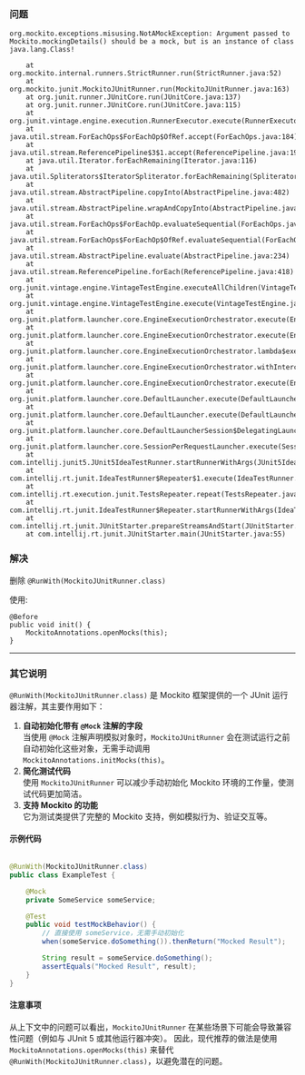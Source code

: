 ### 问题

```shell
org.mockito.exceptions.misusing.NotAMockException: Argument passed to Mockito.mockingDetails() should be a mock, but is an instance of class java.lang.Class!

	at org.mockito.internal.runners.StrictRunner.run(StrictRunner.java:52)
	at org.mockito.junit.MockitoJUnitRunner.run(MockitoJUnitRunner.java:163)
	at org.junit.runner.JUnitCore.run(JUnitCore.java:137)
	at org.junit.runner.JUnitCore.run(JUnitCore.java:115)
	at org.junit.vintage.engine.execution.RunnerExecutor.execute(RunnerExecutor.java:40)
	at java.util.stream.ForEachOps$ForEachOp$OfRef.accept(ForEachOps.java:184)
	at java.util.stream.ReferencePipeline$3$1.accept(ReferencePipeline.java:193)
	at java.util.Iterator.forEachRemaining(Iterator.java:116)
	at java.util.Spliterators$IteratorSpliterator.forEachRemaining(Spliterators.java:1801)
	at java.util.stream.AbstractPipeline.copyInto(AbstractPipeline.java:482)
	at java.util.stream.AbstractPipeline.wrapAndCopyInto(AbstractPipeline.java:472)
	at java.util.stream.ForEachOps$ForEachOp.evaluateSequential(ForEachOps.java:151)
	at java.util.stream.ForEachOps$ForEachOp$OfRef.evaluateSequential(ForEachOps.java:174)
	at java.util.stream.AbstractPipeline.evaluate(AbstractPipeline.java:234)
	at java.util.stream.ReferencePipeline.forEach(ReferencePipeline.java:418)
	at org.junit.vintage.engine.VintageTestEngine.executeAllChildren(VintageTestEngine.java:80)
	at org.junit.vintage.engine.VintageTestEngine.execute(VintageTestEngine.java:71)
	at org.junit.platform.launcher.core.EngineExecutionOrchestrator.execute(EngineExecutionOrchestrator.java:107)
	at org.junit.platform.launcher.core.EngineExecutionOrchestrator.execute(EngineExecutionOrchestrator.java:88)
	at org.junit.platform.launcher.core.EngineExecutionOrchestrator.lambda$execute$0(EngineExecutionOrchestrator.java:54)
	at org.junit.platform.launcher.core.EngineExecutionOrchestrator.withInterceptedStreams(EngineExecutionOrchestrator.java:67)
	at org.junit.platform.launcher.core.EngineExecutionOrchestrator.execute(EngineExecutionOrchestrator.java:52)
	at org.junit.platform.launcher.core.DefaultLauncher.execute(DefaultLauncher.java:114)
	at org.junit.platform.launcher.core.DefaultLauncher.execute(DefaultLauncher.java:86)
	at org.junit.platform.launcher.core.DefaultLauncherSession$DelegatingLauncher.execute(DefaultLauncherSession.java:86)
	at org.junit.platform.launcher.core.SessionPerRequestLauncher.execute(SessionPerRequestLauncher.java:53)
	at com.intellij.junit5.JUnit5IdeaTestRunner.startRunnerWithArgs(JUnit5IdeaTestRunner.java:57)
	at com.intellij.rt.junit.IdeaTestRunner$Repeater$1.execute(IdeaTestRunner.java:38)
	at com.intellij.rt.execution.junit.TestsRepeater.repeat(TestsRepeater.java:11)
	at com.intellij.rt.junit.IdeaTestRunner$Repeater.startRunnerWithArgs(IdeaTestRunner.java:35)
	at com.intellij.rt.junit.JUnitStarter.prepareStreamsAndStart(JUnitStarter.java:232)
	at com.intellij.rt.junit.JUnitStarter.main(JUnitStarter.java:55)
```

### 解决

删除 `@RunWith(MockitoJUnitRunner.class)`

使用:

```
@Before
public void init() {
    MockitoAnnotations.openMocks(this);
}
```

---

### 其它说明

`@RunWith(MockitoJUnitRunner.class)` 是 Mockito 框架提供的一个 JUnit 运行器注解，其主要作用如下：

1. **自动初始化带有 `@Mock` 注解的字段**  
   当使用 `@Mock` 注解声明模拟对象时，`MockitoJUnitRunner` 会在测试运行之前自动初始化这些对象，无需手动调用 `MockitoAnnotations.initMocks(this)`。
2. **简化测试代码**  
   使用 `MockitoJUnitRunner` 可以减少手动初始化 Mockito 环境的工作量，使测试代码更加简洁。
3. **支持 Mockito 的功能**  
   它为测试类提供了完整的 Mockito 支持，例如模拟行为、验证交互等。

#### 示例代码

```java

@RunWith(MockitoJUnitRunner.class)
public class ExampleTest {

    @Mock
    private SomeService someService;

    @Test
    public void testMockBehavior() {
        // 直接使用 someService，无需手动初始化
        when(someService.doSomething()).thenReturn("Mocked Result");

        String result = someService.doSomething();
        assertEquals("Mocked Result", result);
    }
}
```

#### 注意事项

从上下文中的问题可以看出，`MockitoJUnitRunner` 在某些场景下可能会导致兼容性问题（例如与 JUnit 5 或其他运行器冲突）。
因此，现代推荐的做法是使用 `MockitoAnnotations.openMocks(this)` 来替代 `@RunWith(MockitoJUnitRunner.class)`，以避免潜在的问题。
